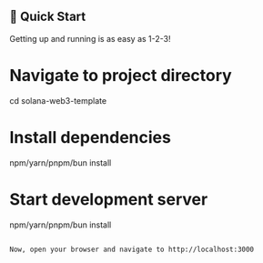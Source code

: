 ## 🚀 Quick Start

Getting up and running is as easy as 1-2-3!


# Navigate to project directory
cd solana-web3-template

# Install dependencies
npm/yarn/pnpm/bun install

# Start development server
npm/yarn/pnpm/bun install

```

Now, open your browser and navigate to http://localhost:3000
